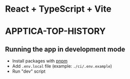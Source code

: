 # React + TypeScript + Vite

# APPTICA-TOP-HISTORY

## Running the app in development mode

- Install packages with [pnpm](https://pnpm.io/installation)
- Add `.env.local` file (example: `./ci/.env.example`)
- Run "dev" script
